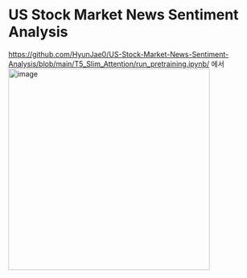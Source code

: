 # US Stock Market News Sentiment Analysis

https://github.com/HyunJae0/US-Stock-Market-News-Sentiment-Analysis/blob/main/T5_Slim_Attention/run_pretraining.ipynb/ 에서 
<img width="400" height="400" alt="image" src="https://github.com/user-attachments/assets/f687b12f-bc84-4f97-b48f-7d3bc90a1b3a" />
